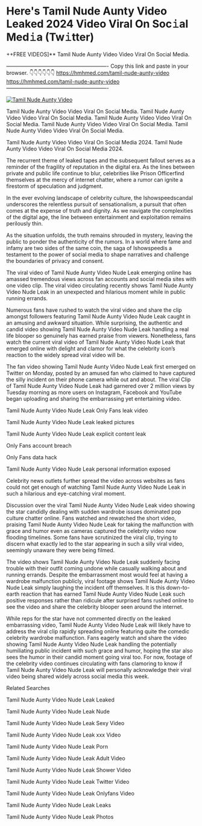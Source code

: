 # Here's Tamil Nude Aunty Video Leaked 2024 Video Viral On Soc𝚒al Med𝚒a (Tw𝚒tter)

++FREE VIDEOS]** Tamil Nude Aunty Video Video Viral On Social Media.

———————————————————-
Copy this link and paste in your browser.
👇👇👇👇👇👇
https://hmhmed.com/tamil-nude-aunty-video
https://hmhmed.com/tamil-nude-aunty-video
———————————————————-

[![Tamil Nude Aunty Video](https://i.imgur.com/dJHk4Zq.gif)](https://hmhmed.com/tamil-nude-aunty-video)

Tamil Nude Aunty Video Video Viral On Social Media. Tamil Nude Aunty Video Video Viral On Social Media. Tamil Nude Aunty Video Video Viral On Social Media. Tamil Nude Aunty Video Video Viral On Social Media. Tamil Nude Aunty Video Video Viral On Social Media.

Tamil Nude Aunty Video Video Viral On Social Media 2024. Tamil Nude Aunty Video Video Viral On Social Media 2024.

The recurrent theme of leaked tapes and the subsequent fallout serves as a reminder of the fragility of reputation in the digital era. As the lines between private and public life continue to blur, celebrities like Prison Officerfind themselves at the mercy of internet chatter, where a rumor can ignite a firestorm of speculation and judgment.

In the ever evolving landscape of celebrity culture, the Ishowspeedscandal underscores the relentless pursuit of sensationalism, a pursuit that often comes at the expense of truth and dignity. As we navigate the complexities of the digital age, the line between entertainment and exploitation remains perilously thin.

As the situation unfolds, the truth remains shrouded in mystery, leaving the public to ponder the authenticity of the rumors. In a world where fame and infamy are two sides of the same coin, the saga of Ishowspeedis a testament to the power of social media to shape narratives and challenge the boundaries of privacy and consent.

The viral video of Tamil Nude Aunty Video Nude Leak emerging online has amassed tremendous views across fan accounts and social media sites with one video clip. The viral video circulating recently shows Tamil Nude Aunty Video Nude Leak in an unexpected and hilarious moment while in public running errands.

Numerous fans have rushed to watch the viral video and share the clip amongst followers featuring Tamil Nude Aunty Video Nude Leak caught in an amusing and awkward situation. While surprising, the authentic and candid video showing Tamil Nude Aunty Video Nude Leak handling a real life blooper so genuinely has earned praise from viewers. Nonetheless, fans watch the current viral video of Tamil Nude Aunty Video Nude Leak that emerged online with delight and clamor for what the celebrity icon’s reaction to the widely spread viral video will be.

The fan video showing Tamil Nude Aunty Video Nude Leak first emerged on Twitter on Monday, posted by an amused fan who claimed to have captured the silly incident on their phone camera while out and about. The viral Clip of Tamil Nude Aunty Video Nude Leak had garnered over 2 million views by Tuesday morning as more users on Instagram, Facebook and YouTube began uploading and sharing the embarrassing yet entertaining video.

Tamil Nude Aunty Video Nude Leak Only Fans leak video

Tamil Nude Aunty Video Nude Leak leaked pictures

Tamil Nude Aunty Video Nude Leak explicit content leak

Only Fans account breach

Only Fans data hack

Tamil Nude Aunty Video Nude Leak personal information exposed

Celebrity news outlets further spread the video across websites as fans could not get enough of watching Tamil Nude Aunty Video Nude Leak in such a hilarious and eye-catching viral moment.

Discussion over the viral Tamil Nude Aunty Video Nude Leak video showing the star candidly dealing with sudden wardrobe issues dominated pop culture chatter online. Fans watched and rewatched the short video, praising Tamil Nude Aunty Video Nude Leak for taking the malfunction with grace and humor even as cameras captured the celebrity video now flooding timelines. Some fans have scrutinized the viral clip, trying to discern what exactly led to the star appearing in such a silly viral video, seemingly unaware they were being filmed.

The video shows Tamil Nude Aunty Video Nude Leak suddenly facing trouble with their outfit coming undone while casually walking about and running errands. Despite the embarrassment most would feel at having a wardrobe malfunction publicly, viral footage shows Tamil Nude Aunty Video Nude Leak simply laughing the incident off themselves. It is this down-to-earth reaction that has earned Tamil Nude Aunty Video Nude Leak such positive responses rather than ridicule after surprised fans rushed online to see the video and share the celebrity blooper seen around the internet.

While reps for the star have not commented directly on the leaked embarrassing video, Tamil Nude Aunty Video Nude Leak will likely have to address the viral clip rapidly spreading online featuring quite the comedic celebrity wardrobe malfunction. Fans eagerly watch and share the video showing Tamil Nude Aunty Video Nude Leak handling the potentially humiliating public incident with such grace and humor, hoping the star also sees the humor in their candid moment going viral too. For now, footage of the celebrity video continues circulating with fans clamoring to know if Tamil Nude Aunty Video Nude Leak will personally acknowledge their viral video being shared widely across social media this week.

Related Searches

Tamil Nude Aunty Video Nude Leak Leaked

Tamil Nude Aunty Video Nude Leak Nude

Tamil Nude Aunty Video Nude Leak Sexy Video

Tamil Nude Aunty Video Nude Leak xxx Video

Tamil Nude Aunty Video Nude Leak Porn

Tamil Nude Aunty Video Nude Leak Adult Video

Tamil Nude Aunty Video Nude Leak Shower Video

Tamil Nude Aunty Video Nude Leak Twitter Video

Tamil Nude Aunty Video Nude Leak Onlyfans Video

Tamil Nude Aunty Video Nude Leak Leaks

Tamil Nude Aunty Video Nude Leak Photos